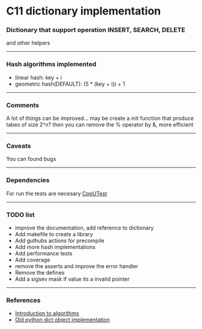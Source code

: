 # C11 dictionary implementation
### Dictionary that support operation INSERT, SEARCH, DELETE
and other helpers

---

### Hash algorithms implemented
- linear hash: key + i
- geometric hash(DEFAULT): (5 * (key + i)) + 1
---

### Comments
A lot of things can be improved...
may be create a init function that produce tabes of size 2^n?
then you can remove the % operator by &, more efficient

---

### Caveats

You can found bugs

---
### Dependencies
For run the tests are necesary [CppUTest](https://cpputest.github.io/)

---
### TODO list
- improve the documentation, add reference to dictionary
- Add makefile to create a library
- Add guthubs actions for precompile
- Add more hash implementations
- Add performance tests
- Add coverage
- remove the asserts and improve the error handler
- Remove the defines
- Add a sigsev mask if value its a invalid pointer
---


### References
- [Introduction to algorithms](https://en.wikipedia.org/wiki/Introduction_to_Algorithms)
- [Old python dict object implementation](https://github.com/python/cpython/blob/master/Objects/dictobject.c)
